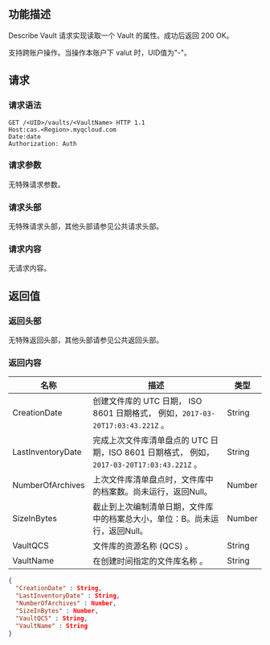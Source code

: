 ## 功能描述

Describe Vault 请求实现读取一个 Vault 的属性。成功后返回 200 OK。

支持跨账户操作。当操作本账户下 valut 时，UID值为"-"。

## 请求

### 请求语法

```HTTP
GET /<UID>/vaults/<VaultName> HTTP 1.1
Host:cas.<Region>.myqcloud.com
Date:date
Authorization: Auth
```

### 请求参数

无特殊请求参数。

### 请求头部

无特殊请求头部，其他头部请参见公共请求头部。

### 请求内容

无请求内容。

## 返回值

### 返回头部

无特殊返回头部，其他头部请参见公共返回头部。

### 返回内容

| 名称                | 描述                                       | 类型     |
| ----------------- | ---------------------------------------- | ------ |
| CreationDate      | 创建文件库的 UTC 日期， ISO 8601 日期格式， 例如，`2017-03-20T17:03:43.221Z` 。| String |
| LastInventoryDate | 完成上次文件库清单盘点的 UTC 日期，ISO 8601 日期格式， 例如，`2017-03-20T17:03:43.221Z` 。| String |
| NumberOfArchives  | 上次文件库清单盘点时，文件库中的档案数。尚未运行，返回Null。         | Number |
| SizeInBytes       | 截止到上次编制清单日期，文件库中的档案总大小，单位：B。尚未运行，返回Null。 | Number |
| VaultQCS          | 文件库的资源名称 (QCS)        。                   | String |
| VaultName         | 在创建时间指定的文件库名称   。                         | String |

```JSON
{
  "CreationDate" : String,
  "LastInventoryDate" : String,
  "NumberOfArchives" : Number,
  "SizeInBytes" : Number,
  "VaultQCS" : String,
  "VaultName" : String
}
```